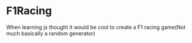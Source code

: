 # F1Racing
When learning js thought it would be cool to create a F1 racing game(Not much basically a random generator)
